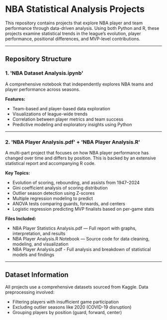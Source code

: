 # NBA Statistical Analysis Projects

This repository contains  projects that explore NBA player and team performance through data-driven analysis. Using both Python and R, these projects examine statistical trends in the league’s evolution, player performance, positional differences, and MVP-level contributions.

---

##  Repository Structure

### 1. 'NBA Dataset Analysis.ipynb'
A comprehensive  notebook that independently explores NBA teams and player performance across seasons.

**Features:**
- Team-based and player-based data exploration
- Visualizations of league-wide trends
- Correlation between player metrics and team success
- Predictive modeling and exploratory insights using Python

---

### 2. 'NBA Player Analysis.pdf' + 'NBA Player Analysis.R' 
A multi-part project that focuses on how NBA player performance has changed over time and differs by position. This is backed by an extensive statistical report and accompanying R code.

**Key Topics:**
- Evolution of scoring, rebounding, and assists from 1947–2024
- Gini coefficient analysis of scoring distribution
- Outlier season detection using Z-scores
- Multiple regression modeling to predict
- ANOVA tests comparing guards, forwards, and centers
- Logistic regression predicting MVP finalists based on per-game stats

**Files Included:**
- NBA Player Statistics Analysis.pdf — Full report with graphs, interpretation, and results  
- NBA Player Analysis.R Notebook — Source code for data cleaning, modeling, and visualization
- NBA Player Analysis.pdf - Full analysis and breakdown of statistical models and findings

---

##  Dataset Information
All projects use a comprehensive datasets sourced from Kaggle. Data preprocessing involved:
- Filtering players with insufficient game participation
- Excluding outlier seasons like 2020 (COVID-19 disruption)
- Grouping players by position (guard, forward, center)
